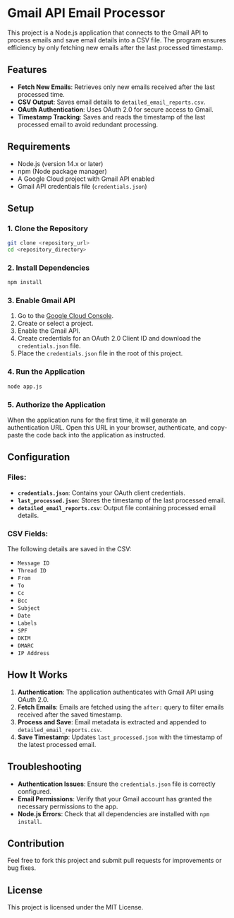 # Gmail API Email Processor

This project is a Node.js application that connects to the Gmail API to process emails and save email details into a CSV file. The program ensures efficiency by only fetching new emails after the last processed timestamp.

## Features

- **Fetch New Emails**: Retrieves only new emails received after the last processed time.
- **CSV Output**: Saves email details to `detailed_email_reports.csv`.
- **OAuth Authentication**: Uses OAuth 2.0 for secure access to Gmail.
- **Timestamp Tracking**: Saves and reads the timestamp of the last processed email to avoid redundant processing.

## Requirements

- Node.js (version 14.x or later)
- npm (Node package manager)
- A Google Cloud project with Gmail API enabled
- Gmail API credentials file (`credentials.json`)

## Setup

### 1. Clone the Repository
```bash
git clone <repository_url>
cd <repository_directory>
```

### 2. Install Dependencies
```bash
npm install
```

### 3. Enable Gmail API
1. Go to the [Google Cloud Console](https://console.cloud.google.com/).
2. Create or select a project.
3. Enable the Gmail API.
4. Create credentials for an OAuth 2.0 Client ID and download the `credentials.json` file.
5. Place the `credentials.json` file in the root of this project.

### 4. Run the Application
```bash
node app.js
```

### 5. Authorize the Application
When the application runs for the first time, it will generate an authentication URL. Open this URL in your browser, authenticate, and copy-paste the code back into the application as instructed.

## Configuration

### Files:
- **`credentials.json`**: Contains your OAuth client credentials.
- **`last_processed.json`**: Stores the timestamp of the last processed email.
- **`detailed_email_reports.csv`**: Output file containing processed email details.

### CSV Fields:
The following details are saved in the CSV:
- `Message ID`
- `Thread ID`
- `From`
- `To`
- `Cc`
- `Bcc`
- `Subject`
- `Date`
- `Labels`
- `SPF`
- `DKIM`
- `DMARC`
- `IP Address`

## How It Works

1. **Authentication**: The application authenticates with Gmail API using OAuth 2.0.
2. **Fetch Emails**: Emails are fetched using the `after:` query to filter emails received after the saved timestamp.
3. **Process and Save**: Email metadata is extracted and appended to `detailed_email_reports.csv`.
4. **Save Timestamp**: Updates `last_processed.json` with the timestamp of the latest processed email.

## Troubleshooting

- **Authentication Issues**: Ensure the `credentials.json` file is correctly configured.
- **Email Permissions**: Verify that your Gmail account has granted the necessary permissions to the app.
- **Node.js Errors**: Check that all dependencies are installed with `npm install`.

## Contribution
Feel free to fork this project and submit pull requests for improvements or bug fixes.

## License
This project is licensed under the MIT License.
